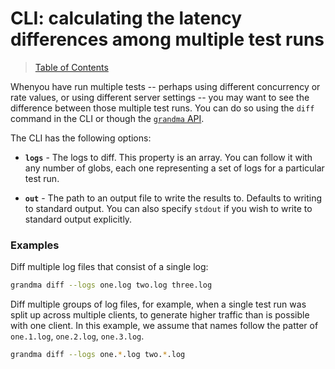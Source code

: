 # CLI: calculating the latency differences among multiple test runs

> [Table of Contents](readme.md)

Whenyou have run multiple tests -- perhaps using different concurrency or rate values, or using different server settings -- you may want to see the difference between those multiple test runs. You can do so using the `diff` command in the CLI or though the [`grandma` API](api-grandma-diff.md).

The CLI has the following options:

- **`logs`** - The logs to diff. This property is an array. You can follow it with any number of globs, each one representing a set of logs for a particular test run.

- **`out`** - The path to an output file to write the results to. Defaults to writing to standard output. You can also specify `stdout` if you wish to write to standard output explicitly.

### Examples

Diff multiple log files that consist of a single log:

```bash
grandma diff --logs one.log two.log three.log
```

Diff multiple groups of log files, for example, when a single test run was split up across multiple clients, to generate higher traffic than is possible with one client. In this example, we assume that names follow the patter of `one.1.log`, `one.2.log`, `one.3.log`.

```bash
grandma diff --logs one.*.log two.*.log
```
